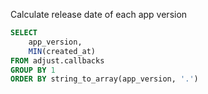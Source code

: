 Calculate release date of each app version

```sql 
SELECT 
	app_version,
	MIN(created_at)
FROM adjust.callbacks
GROUP BY 1
ORDER BY string_to_array(app_version, '.')
```